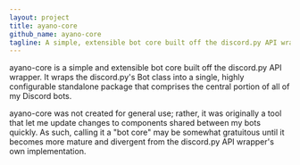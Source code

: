 ```yaml
---
layout: project
title: ayano-core
github_name: ayano-core
tagline: A simple, extensible bot core built off the discord.py API wrapper.
---
```


ayano-core is a simple and extensible bot core built off the discord.py API wrapper. It wraps the discord.py's Bot class into a single, highly configurable standalone package that comprises the central portion of all of my Discord bots.

ayano-core was not created for general use; rather, it was originally a tool that let me update changes to components shared between my bots quickly. As such, calling it a "bot core" may be somewhat gratuitous until it becomes more mature and divergent from the discord.py API wrapper's own implementation.
